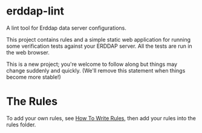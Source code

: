 # erddap-lint
A lint tool for Erddap data server configurations.

This project contains rules and a simple static web application for running some verification tests against your ERDDAP server. All the tests are run in the web browser.

This is a new project; you're welcome to follow along but things may change suddenly and quickly. (We'll remove this statement when things become more stable!)

# The Rules
To add your own rules, see [How To Write Rules](WritingRules.md), then add your rules into the rules folder.
